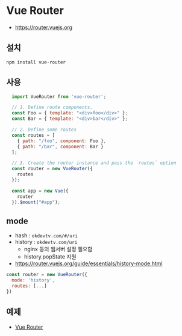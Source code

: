 # Vue Router
- https://router.vuejs.org

## 설치

```
npm install vue-router
```

## 사용

```js
  import VueRouter from 'vue-router';

  // 1. Define route components.
  const Foo = { template: "<div>foo</div>" };
  const Bar = { template: "<div>bar</div>" };

  // 2. Define some routes
  const routes = [
    { path: "/foo", component: Foo },
    { path: "/bar", component: Bar }
  ];

  // 3. Create the router instance and pass the `routes` option
  const router = new VueRouter({
    routes
  });

  const app = new Vue({
    router
  }).$mount("#app");
```

## mode
- hash : `okdevtv.com/#/uri`
- history : `okdevtv.com/uri`
  * nginx 등의 웹서버 설정 필요함
  * history.popState 지원
- https://router.vuejs.org/guide/essentials/history-mode.html

```js
const router = new VueRouter({
  mode: 'history',
  routes: [...]
})
```

## 예제
- [Vue Router](/md/vue/examples/vuerouter.html)
